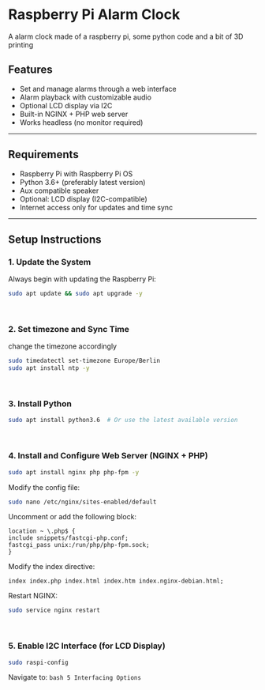 # Raspberry Pi Alarm Clock
A alarm clock made of a raspberry pi, some python code and a bit of 3D printing

## Features

- Set and manage alarms through a web interface
- Alarm playback with customizable audio
- Optional LCD display via I2C
- Built-in NGINX + PHP web server
- Works headless (no monitor required)

---

## Requirements

- Raspberry Pi with Raspberry Pi OS
- Python 3.6+ (preferably latest version)
- Aux compatible speaker
- Optional: LCD display (I2C-compatible)
- Internet access only for updates and time sync

---

## Setup Instructions

### 1. Update the System

Always begin with updating the Raspberry Pi:

```bash
sudo apt update && sudo apt upgrade -y
```
<br/>

### 2. Set timezone and Sync Time

change the timezone accordingly
```bash
sudo timedatectl set-timezone Europe/Berlin
sudo apt install ntp -y
```

<br/>

### 3. Install Python

```bash
sudo apt install python3.6  # Or use the latest available version
```
<br/>

### 4. Install and Configure Web Server (NGINX + PHP)

```bash
sudo apt install nginx php php-fpm -y
```

Modify the config file:
```bash
sudo nano /etc/nginx/sites-enabled/default
```

Uncomment or add the following block:
  ```nginx
  location ~ \.php$ {
  include snippets/fastcgi-php.conf;
  fastcgi_pass unix:/run/php/php-fpm.sock;
  }
  ```
  
Modify the index directive:
  ```nginx
  index index.php index.html index.htm index.nginx-debian.html;
  ```

Restart NGINX:
```bash
sudo service nginx restart
```
<br/>

### 5. Enable I2C Interface (for LCD Display)

```bash
sudo raspi-config
```

Navigate to:
    ```bash
    5 Interfacing Options
    ```
